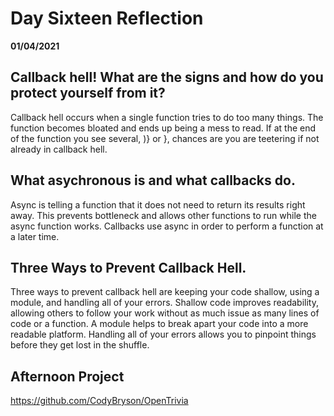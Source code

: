 # Day Sixteen Reflection
__01/04/2021__

## Callback hell! What are the signs and how do you protect yourself from it?

Callback hell occurs when a single function tries to do too many things. The function becomes bloated and ends up being a mess to read. If at the end of the function you see several, )} or }, chances are you are teetering if not already in callback hell.
## What asychronous is and what callbacks do.

Async is telling a function that it does not need to return its results right away. This prevents bottleneck and allows other functions to run while the async function works. Callbacks use async in order to perform a function at a later time.

## Three Ways to Prevent Callback Hell.

Three ways to prevent callback hell are keeping your code shallow, using a module, and handling all of your errors. Shallow code improves readability, allowing others to follow your work without as much issue as many lines of code or a function. A module helps to break apart your code into a more readable platform. Handling all of your errors allows you to pinpoint things before they get lost in the shuffle. 

## Afternoon Project

https://github.com/CodyBryson/OpenTrivia